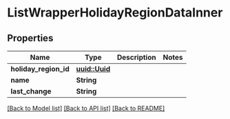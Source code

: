 # ListWrapperHolidayRegionDataInner

## Properties

Name | Type | Description | Notes
------------ | ------------- | ------------- | -------------
**holiday_region_id** | [**uuid::Uuid**](uuid::Uuid.md) |  | 
**name** | **String** |  | 
**last_change** | **String** |  | 

[[Back to Model list]](../README.md#documentation-for-models) [[Back to API list]](../README.md#documentation-for-api-endpoints) [[Back to README]](../README.md)


